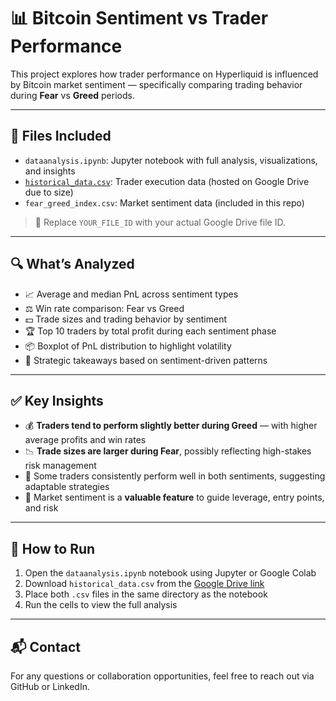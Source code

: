 # 📊 Bitcoin Sentiment vs Trader Performance

This project explores how trader performance on Hyperliquid is influenced by Bitcoin market sentiment — specifically comparing trading behavior during **Fear** vs **Greed** periods.

---

## 📁 Files Included

- `dataanalysis.ipynb`: Jupyter notebook with full analysis, visualizations, and insights
- [`historical_data.csv`](https://drive.google.com/file/d/1i7sus29XTnRGE-3TUzMNlxh3Chc8u0qm/view?usp=drive_link ): Trader execution data (hosted on Google Drive due to size)
- `fear_greed_index.csv`: Market sentiment data (included in this repo)

> 📌 Replace `YOUR_FILE_ID` with your actual Google Drive file ID.

---

## 🔍 What’s Analyzed

- 📈 Average and median PnL across sentiment types  
- ⚖️ Win rate comparison: Fear vs Greed  
- 💵 Trade sizes and trading behavior by sentiment  
- 🏆 Top 10 traders by total profit during each sentiment phase  
- 📦 Boxplot of PnL distribution to highlight volatility  
- 📌 Strategic takeaways based on sentiment-driven patterns  

---

## ✅ Key Insights

- 💰 **Traders tend to perform slightly better during Greed** — with higher average profits and win rates
- 📉 **Trade sizes are larger during Fear**, possibly reflecting high-stakes risk management
- 🧠 Some traders consistently perform well in both sentiments, suggesting adaptable strategies
- 🔎 Market sentiment is a **valuable feature** to guide leverage, entry points, and risk

---

## 🚀 How to Run

1. Open the `dataanalysis.ipynb` notebook using Jupyter or Google Colab  
2. Download `historical_data.csv` from the [Google Drive link](https://drive.google.com/file/d/1i7sus29XTnRGE-3TUzMNlxh3Chc8u0qm/view?usp=drive_link)  
3. Place both `.csv` files in the same directory as the notebook  
4. Run the cells to view the full analysis  

---

## 📬 Contact

For any questions or collaboration opportunities, feel free to reach out via GitHub or LinkedIn.

